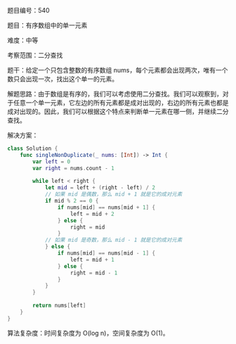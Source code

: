 题目编号：540

题目：有序数组中的单一元素

难度：中等

考察范围：二分查找

题干：给定一个只包含整数的有序数组 nums，每个元素都会出现两次，唯有一个数只会出现一次，找出这个单一的元素。

解题思路：由于数组是有序的，我们可以考虑使用二分查找。我们可以观察到，对于任意一个单一元素，它左边的所有元素都是成对出现的，右边的所有元素也都是成对出现的。因此，我们可以根据这个特点来判断单一元素在哪一侧，并继续二分查找。

解决方案：

```swift
class Solution {
    func singleNonDuplicate(_ nums: [Int]) -> Int {
        var left = 0
        var right = nums.count - 1
        
        while left < right {
            let mid = left + (right - left) / 2
            // 如果 mid 是偶数，那么 mid + 1 就是它的成对元素
            if mid % 2 == 0 {
                if nums[mid] == nums[mid + 1] {
                    left = mid + 2
                } else {
                    right = mid
                }
            // 如果 mid 是奇数，那么 mid - 1 就是它的成对元素
            } else {
                if nums[mid] == nums[mid - 1] {
                    left = mid + 1
                } else {
                    right = mid - 1
                }
            }
        }
        
        return nums[left]
    }
}
```

算法复杂度：时间复杂度为 O(log n)，空间复杂度为 O(1)。
